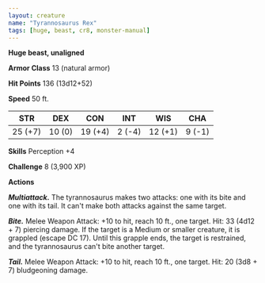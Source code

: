 ```yaml
---
layout: creature
name: "Tyrannosaurus Rex"
tags: [huge, beast, cr8, monster-manual]
---
```


**Huge beast, unaligned**

**Armor Class** 13 (natural armor)

**Hit Points** 136 (13d12+52)

**Speed** 50 ft.

|   STR   |   DEX   |   CON   |   INT   |   WIS   |   CHA   |
|:-----:|:-----:|:-----:|:-----:|:-----:|:-----:|
| 25 (+7) | 10 (0) | 19 (+4) | 2 (-4) | 12 (+1) | 9 (-1) |

**Skills** Perception +4

**Challenge** 8 (3,900 XP)

**Actions**

***Multiattack.*** The tyrannosaurus makes two attacks: one with its bite and one with its tail. It can't make both attacks against the same target.

***Bite.*** Melee Weapon Attack: +10 to hit, reach 10 ft., one target. Hit: 33 (4d12 + 7) piercing damage. If the target is a Medium or smaller creature, it is grappled (escape DC 17). Until this grapple ends, the target is restrained, and the tyrannosaurus can't bite another target.

***Tail.*** Melee Weapon Attack: +10 to hit, reach 10 ft., one target. Hit: 20 (3d8 + 7) bludgeoning damage.


